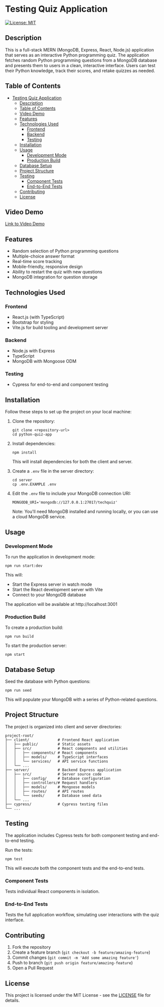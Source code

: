 # Testing Quiz Application

[![License: MIT](https://img.shields.io/badge/License-MIT-yellow.svg)](https://opensource.org/licenses/MIT)

## Description

This is a full-stack MERN (MongoDB, Express, React, Node.js) application that serves as an interactive Python programming quiz. The application fetches random Python programming questions from a MongoDB database and presents them to users in a clean, interactive interface. Users can test their Python knowledge, track their scores, and retake quizzes as needed.

## Table of Contents

- [Testing Quiz Application](#testing-quiz-application)
  - [Description](#description)
  - [Table of Contents](#table-of-contents)
  - [Video Demo](#video-demo)
  - [Features](#features)
  - [Technologies Used](#technologies-used)
    - [Frontend](#frontend)
    - [Backend](#backend)
    - [Testing](#testing)
  - [Installation](#installation)
  - [Usage](#usage)
    - [Development Mode](#development-mode)
    - [Production Build](#production-build)
  - [Database Setup](#database-setup)
  - [Project Structure](#project-structure)
  - [Testing](#testing-1)
    - [Component Tests](#component-tests)
    - [End-to-End Tests](#end-to-end-tests)
  - [Contributing](#contributing)
  - [License](#license)

## Video Demo

[Link to Video Demo]()

## Features

- Random selection of Python programming questions
- Multiple-choice answer format
- Real-time score tracking
- Mobile-friendly, responsive design
- Ability to restart the quiz with new questions
- MongoDB integration for question storage

## Technologies Used

### Frontend
- React.js (with TypeScript)
- Bootstrap for styling
- Vite.js for build tooling and development server

### Backend
- Node.js with Express
- TypeScript
- MongoDB with Mongoose ODM

### Testing
- Cypress for end-to-end and component testing

## Installation

Follow these steps to set up the project on your local machine:

1. Clone the repository:
   ```
   git clone <repository-url>
   cd python-quiz-app
   ```

2. Install dependencies:
   ```
   npm install
   ```

   This will install dependencies for both the client and server.

3. Create a `.env` file in the server directory:
   ```
   cd server
   cp .env.EXAMPLE .env
   ```

4. Edit the `.env` file to include your MongoDB connection URI:
   ```
   MONGODB_URI='mongodb://127.0.0.1:27017/techquiz'
   ```
   
   Note: You'll need MongoDB installed and running locally, or you can use a cloud MongoDB service.

## Usage

### Development Mode

To run the application in development mode:

```
npm run start:dev
```

This will:
- Start the Express server in watch mode
- Start the React development server with Vite
- Connect to your MongoDB database

The application will be available at http://localhost:3001

### Production Build

To create a production build:

```
npm run build
```

To start the production server:

```
npm start
```

## Database Setup

Seed the database with Python questions:

```
npm run seed
```

This will populate your MongoDB with a series of Python-related questions.

## Project Structure

The project is organized into client and server directories:

```
project-root/
├── client/             # Frontend React application
│   ├── public/         # Static assets
│   ├── src/            # React components and utilities
│   │   ├── components/ # React components
│   │   ├── models/     # TypeScript interfaces
│   │   └── services/   # API service functions
│   └── ...
├── server/             # Backend Express application
│   ├── src/            # Server source code
│   │   ├── config/     # Database configuration
│   │   ├── controllers/# Request handlers
│   │   ├── models/     # Mongoose models
│   │   ├── routes/     # API routes
│   │   └── seeds/      # Database seed data
│   └── ...
├── cypress/            # Cypress testing files
└── ...
```

## Testing

The application includes Cypress tests for both component testing and end-to-end testing.

Run the tests:

```
npm test
```

This will execute both the component tests and the end-to-end tests.

### Component Tests

Tests individual React components in isolation.

### End-to-End Tests

Tests the full application workflow, simulating user interactions with the quiz interface.

## Contributing

1. Fork the repository
2. Create a feature branch (`git checkout -b feature/amazing-feature`)
3. Commit changes (`git commit -m 'Add some amazing feature'`)
4. Push to branch (`git push origin feature/amazing-feature`)
5. Open a Pull Request

## License

This project is licensed under the MIT License - see the [LICENSE](LICENSE) file for details.
